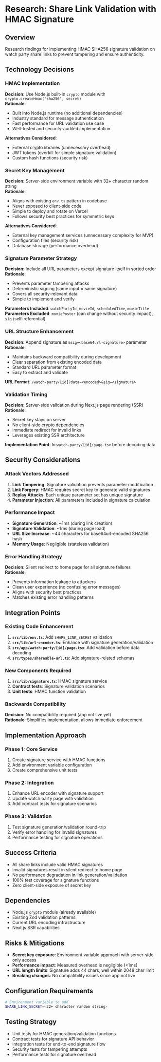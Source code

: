 # Research: Share Link Validation with HMAC Signature

## Overview
Research findings for implementing HMAC SHA256 signature validation on watch party share links to prevent tampering and ensure authenticity.

## Technology Decisions

### HMAC Implementation
**Decision**: Use Node.js built-in `crypto` module with `crypto.createHmac('sha256', secret)`  
**Rationale**: 
- Built into Node.js runtime (no additional dependencies)
- Industry standard for message authentication
- Fast performance for URL validation use case
- Well-tested and security-audited implementation

**Alternatives Considered**:
- External crypto libraries (unnecessary overhead)
- JWT tokens (overkill for simple signature validation)
- Custom hash functions (security risk)

### Secret Key Management
**Decision**: Server-side environment variable with 32+ character random string  
**Rationale**:
- Aligns with existing `env.ts` pattern in codebase
- Never exposed to client-side code
- Simple to deploy and rotate on Vercel
- Follows security best practices for symmetric keys

**Alternatives Considered**:
- External key management services (unnecessary complexity for MVP)
- Configuration files (security risk)
- Database storage (performance overhead)

### Signature Parameter Strategy
**Decision**: Include all URL parameters except signature itself in sorted order  
**Rationale**:
- Prevents parameter tampering attacks
- Deterministic signing (same input = same signature)
- Covers all security-relevant data
- Simple to implement and verify

**Parameters Included**: `watchPartyId`, `movieId`, `scheduledTime`, `movieTitle`  
**Parameters Excluded**: `moviePoster` (can change without security impact), `sig` (self-referential)

### URL Structure Enhancement
**Decision**: Append signature as `&sig=<base64url-signature>` parameter  
**Rationale**:
- Maintains backward compatibility during development
- Clear separation from existing encoded data
- Standard URL parameter format
- Easy to extract and validate

**URL Format**: `/watch-party/[id]?data=<encoded>&sig=<signature>`

### Validation Timing
**Decision**: Server-side validation during Next.js page rendering (SSR)  
**Rationale**:
- Secret key stays on server
- No client-side crypto dependencies
- Immediate redirect for invalid links
- Leverages existing SSR architecture

**Implementation Point**: In `watch-party/[id]/page.tsx` before decoding data

## Security Considerations

### Attack Vectors Addressed
1. **Link Tampering**: Signature validation prevents parameter modification
2. **Link Forgery**: HMAC requires secret key to generate valid signatures  
3. **Replay Attacks**: Each unique parameter set has unique signature
4. **Parameter Injection**: All parameters included in signature calculation

### Performance Impact
- **Signature Generation**: ~1ms (during link creation)
- **Signature Validation**: ~1ms (during page load)
- **URL Size Increase**: ~44 characters for base64url-encoded SHA256 hash
- **Memory Usage**: Negligible (stateless validation)

### Error Handling Strategy
**Decision**: Silent redirect to home page for all signature failures  
**Rationale**:
- Prevents information leakage to attackers
- Clean user experience (no confusing error messages)
- Aligns with security best practices
- Matches existing error handling patterns

## Integration Points

### Existing Code Enhancement
1. **`src/lib/env.ts`**: Add `SHARE_LINK_SECRET` validation
2. **`src/lib/url-encoder.ts`**: Enhance with signature generation/validation
3. **`src/app/watch-party/[id]/page.tsx`**: Add validation before data decoding
4. **`src/types/shareable-url.ts`**: Add signature-related schemas

### New Components Required
1. **`src/lib/signature.ts`**: HMAC signature service
2. **Contract tests**: Signature validation scenarios
3. **Unit tests**: HMAC function validation

### Backwards Compatibility
**Decision**: No compatibility required (app not live yet)  
**Rationale**: Simplifies implementation, allows immediate enforcement

## Implementation Approach

### Phase 1: Core Service
1. Create signature service with HMAC functions
2. Add environment variable configuration
3. Create comprehensive unit tests

### Phase 2: Integration
1. Enhance URL encoder with signature support
2. Update watch party page with validation
3. Add contract tests for signature scenarios

### Phase 3: Validation
1. Test signature generation/validation round-trip
2. Verify error handling for invalid signatures
3. Performance testing for signature operations

## Success Criteria
- All share links include valid HMAC signatures
- Invalid signatures result in silent redirect to home page
- No performance degradation in link generation/validation
- 100% test coverage for signature functions
- Zero client-side exposure of secret key

## Dependencies
- Node.js `crypto` module (already available)
- Existing Zod validation patterns
- Current URL encoding infrastructure
- Next.js SSR capabilities

## Risks & Mitigations
- **Secret key exposure**: Environment variable approach with server-side only access
- **Performance impact**: Measured overhead is negligible (<1ms)
- **URL length limits**: Signature adds 44 chars, well within 2048 char limit
- **Breaking changes**: No compatibility issues since app not live

## Configuration Requirements
```bash
# Environment variable to add
SHARE_LINK_SECRET=<32+ character random string>
```

## Testing Strategy
- Unit tests for HMAC generation/validation functions
- Contract tests for signature API behavior
- Integration tests for end-to-end signature flow
- Security tests for tampering attempts
- Performance tests for signature overhead